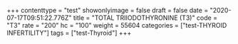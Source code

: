 +++
contenttype = "test"
showonlyimage = false
draft = false
date = "2020-07-17T09:51:22.776Z"
title = "TOTAL TRIIODOTHYRONINE (T3)"
code = "T3"
rate = "200"
hc = "100"
weight = 55604
categories = ["test-THYROID INFERTILITY"]
tags = ["test-Thyroid"]
+++


